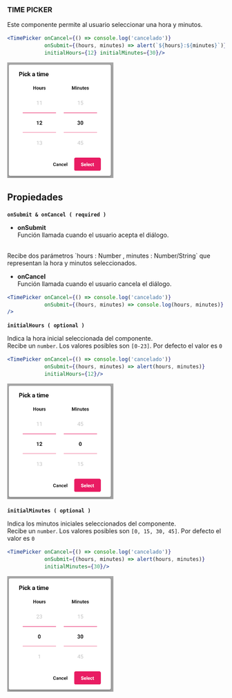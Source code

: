 ### TIME PICKER

Este componente permite al usuario seleccionar una hora y minutos.

```jsx
<TimePicker onCancel={() => console.log('cancelado')}
			onSubmit={(hours, minutes) => alert(`${hours}:${minutes}`)}
			initialHours={12} initialMinutes={30}/>
```
![comp_timePicker_example](../assets/2_PROTOTYPE/comp_timePicker/comp_timePicker_example.png)

**Propiedades**
-

**`onSubmit & onCancel ( required )`**

- **onSubmit**<br>
Función llamada cuando el usuario acepta el diálogo.
<br>
Recibe dos parámetros `hours : Number , minutes : Number/String` que representan la hora y minutos seleccionados.

- **onCancel**<br>
Función llamada cuando el usuario cancela el diálogo.

```jsx
<TimePicker onCancel={() => console.log('cancelado')}
			onSubmit={(hours, minutes) => console.log(hours, minutes)}
/>
```

<div style="page-break-after: always;"></div>

**`initialHours ( optional )`**

Indica la hora inicial seleccionada del componente.
<br>
Recibe un `number`. Los valores posibles son `[0-23]`. Por defecto el valor es `0`
```jsx
<TimePicker onCancel={() => console.log('cancelado')}
			onSubmit={(hours, minutes) => alert(hours, minutes)}
			initialHours={12}/>
```
![comp_timePicker_initialHours](../assets/2_PROTOTYPE/comp_timePicker/comp_timePicker_initialHours.png)

**`initialMinutes ( optional )`**

Indica los minutos iniciales seleccionados del componente.
<br>
Recibe un `number`. Los valores posibles son `[0, 15, 30, 45]`. Por defecto el valor es `0`
```jsx
<TimePicker onCancel={() => console.log('cancelado')}
			onSubmit={(hours, minutes) => alert(hours, minutes)}
			initialMinutes={30}/>
```
![comp_timePicker_initialMinutes](../assets/2_PROTOTYPE/comp_timePicker/comp_timePicker_initialMinutes.png)

<div style="page-break-after: always;"></div>
